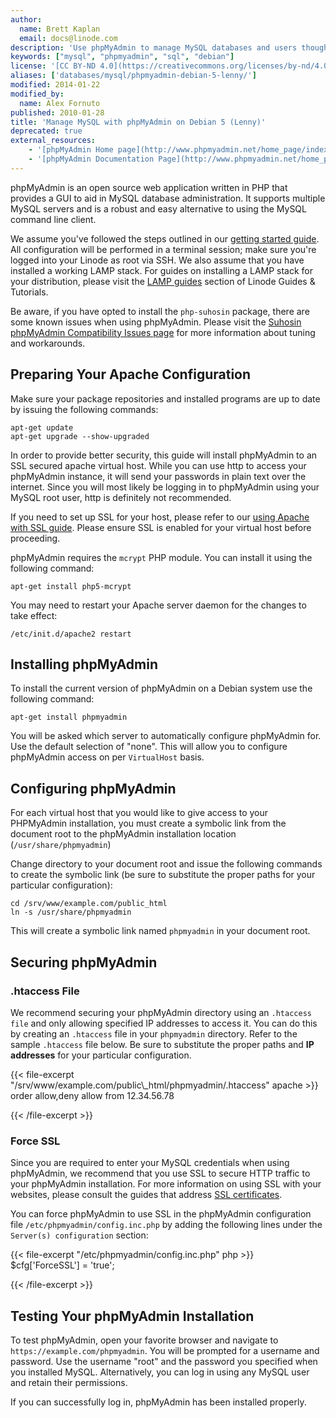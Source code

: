 ```yaml
---
author:
  name: Brett Kaplan
  email: docs@linode.com
description: 'Use phpMyAdmin to manage MySQL databases and users though a web interface.'
keywords: ["mysql", "phpmyadmin", "sql", "debian"]
license: '[CC BY-ND 4.0](https://creativecommons.org/licenses/by-nd/4.0)'
aliases: ['databases/mysql/phpmyadmin-debian-5-lenny/']
modified: 2014-01-22
modified_by:
  name: Alex Fornuto
published: 2010-01-28
title: 'Manage MySQL with phpMyAdmin on Debian 5 (Lenny)'
deprecated: true
external_resources:
    - '[phpMyAdmin Home page](http://www.phpmyadmin.net/home_page/index.php)'
    - '[phpMyAdmin Documentation Page](http://www.phpmyadmin.net/home_page/docs.php)'
---
```


phpMyAdmin is an open source web application written in PHP that provides a GUI to aid in MySQL database administration. It supports multiple MySQL servers and is a robust and easy alternative to using the MySQL command line client.

We assume you've followed the steps outlined in our [getting started guide](/docs/getting-started/). All configuration will be performed in a terminal session; make sure you're logged into your Linode as root via SSH. We also assume that you have installed a working LAMP stack. For guides on installing a LAMP stack for your distribution, please visit the [LAMP guides](/docs/lamp-guides/) section of Linode Guides & Tutorials.

Be aware, if you have opted to install the `php-suhosin` package, there are some known issues when using phpMyAdmin. Please visit the [Suhosin phpMyAdmin Compatibility Issues page](http://www.hardened-php.net/hphp/troubleshooting.html) for more information about tuning and workarounds.

## Preparing Your Apache Configuration

Make sure your package repositories and installed programs are up to date by issuing the following commands:

    apt-get update
    apt-get upgrade --show-upgraded

In order to provide better security, this guide will install phpMyAdmin to an SSL secured apache virtual host. While you can use http to access your phpMyAdmin instance, it will send your passwords in plain text over the internet. Since you will most likely be logging in to phpMyAdmin using your MySQL root user, http is definitely not recommended.

If you need to set up SSL for your host, please refer to our [using Apache with SSL guide](/docs/web-servers/apache/ssl-guides/debian-5-lenny). Please ensure SSL is enabled for your virtual host before proceeding.

phpMyAdmin requires the `mcrypt` PHP module. You can install it using the following command:

    apt-get install php5-mcrypt

You may need to restart your Apache server daemon for the changes to take effect:

    /etc/init.d/apache2 restart

## Installing phpMyAdmin

To install the current version of phpMyAdmin on a Debian system use the following command:

    apt-get install phpmyadmin

You will be asked which server to automatically configure phpMyAdmin for. Use the default selection of "none". This will allow you to configure phpMyAdmin access on per `VirtualHost` basis.

## Configuring phpMyAdmin

For each virtual host that you would like to give access to your PHPMyAdmin installation, you must create a symbolic link from the document root to the phpMyAdmin installation location (`/usr/share/phpmyadmin`)

Change directory to your document root and issue the following commands to create the symbolic link (be sure to substitute the proper paths for your particular configuration):

    cd /srv/www/example.com/public_html
    ln -s /usr/share/phpmyadmin

This will create a symbolic link named `phpmyadmin` in your document root.

## Securing phpMyAdmin

### .htaccess File

We recommend securing your phpMyAdmin directory using an `.htaccess file` and only allowing specified IP addresses to access it. You can do this by creating an `.htaccess` file in your `phpmyadmin` directory. Refer to the sample `.htaccess` file below. Be sure to substitute the proper paths and **IP addresses** for your particular configuration.

{{< file-excerpt "/srv/www/example.com/public\\_html/phpmyadmin/.htaccess" apache >}}
order allow,deny
allow from 12.34.56.78

{{< /file-excerpt >}}


### Force SSL

Since you are required to enter your MySQL credentials when using phpMyAdmin, we recommend that you use SSL to secure HTTP traffic to your phpMyAdmin installation. For more information on using SSL with your websites, please consult the guides that address [SSL certificates](/docs/security/ssl//).

You can force phpMyAdmin to use SSL in the phpMyAdmin configuration file `/etc/phpmyadmin/config.inc.php` by adding the following lines under the `Server(s) configuration` section:

{{< file-excerpt "/etc/phpmyadmin/config.inc.php" php >}}
$cfg['ForceSSL'] = 'true';

{{< /file-excerpt >}}


## Testing Your phpMyAdmin Installation

To test phpMyAdmin, open your favorite browser and navigate to `https://example.com/phpmyadmin`. You will be prompted for a username and password. Use the username "root" and the password you specified when you installed MySQL. Alternatively, you can log in using any MySQL user and retain their permissions.

If you can successfully log in, phpMyAdmin has been installed properly.